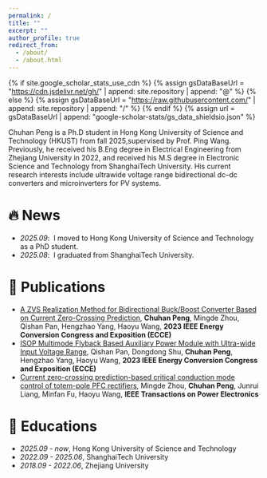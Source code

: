 ```yaml
---
permalink: /
title: ""
excerpt: ""
author_profile: true
redirect_from: 
  - /about/
  - /about.html
---
```

{% if site.google_scholar_stats_use_cdn %}
{% assign gsDataBaseUrl = "https://cdn.jsdelivr.net/gh/" | append: site.repository | append: "@" %}
{% else %}
{% assign gsDataBaseUrl = "https://raw.githubusercontent.com/" | append: site.repository | append: "/" %}
{% endif %}
{% assign url = gsDataBaseUrl | append: "google-scholar-stats/gs_data_shieldsio.json" %}

<span class='anchor' id='about-me'></span>

Chuhan Peng is a Ph.D student in Hong Kong University of Science and Technology (HKUST) from fall 2025,supervised by Prof. Ping Wang. Previously, he received his B.Eng degree in Electrical Engineering from Zhejiang University in 2022, and received his M.S degree in Electronic Science and Technology from ShanghaiTech University. His current research interests include ultrawide voltage range bidirectional dc–dc converters and microinverters for PV systems.

# 🔥 News

- *2025.09*: &nbsp;I moved to Hong Kong University of Science and Technology as a PhD student.
- *2025.08*: &nbsp;I graduated from ShanghaiTech University.

# 📝 Publications

- [A ZVS Realization Method for Bidirectional Buck/Boost Converter Based on Current Zero-Crossing Prediction](), **Chuhan Peng**, Mingde Zhou, Qishan Pan, Hengzhao Yang, Haoyu Wang, **2023 IEEE Energy Conversion Congress and Exposition (ECCE)**
- [ISOP Multimode Flyback Based Auxiliary Power Module with Ultra-wide Input Voltage Range](), Qishan Pan, Dongdong Shu, **Chuhan Peng**, Hengzhao Yang, Haoyu Wang, **2023 IEEE Energy Conversion Congress and Exposition (ECCE)**
- [Current zero-crossing prediction-based critical conduction mode control of totem-pole PFC rectifiers](), Mingde Zhou, **Chuhan Peng**, Junrui Liang, Minfan Fu, Haoyu Wang, **IEEE Transactions on Power Electronics**

# 📖 Educations

- *2025.09 - now*, Hong Kong University of Science and Technology
- *2022.09 - 2025.06*, ShanghaiTech University
- *2018.09 - 2022.06*, Zhejiang University
